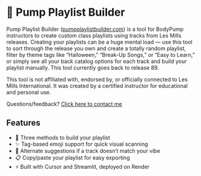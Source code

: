 # 💪 Pump Playlist Builder

Pump Playlist Builder ([pumpplaylistbuilder.com](http://pumpplaylistbuilder.com)) is a tool for BodyPump instructors to create custom class playlists using tracks from Les Mills releases. Creating your playlists can be a huge mental load — use this tool to sort through the release you own and create a totally random playlist, filter by theme tags like “Halloween,” “Break-Up Songs,” or “Easy to Learn,” or simply see all your back catalog options for each track and build your playlist manually. This tool currently goes back to release 89.

This tool is not affiliated with, endorsed by, or officially connected to Les Mills International. It was created by a certified instructor for educational and personal use.

Questions/feedback? [Click here to contact me](https://jessicamisener.com/contact)

## Features

- 🎵 Three methods to build your playlist
- ✨ Tag-based emoji support for quick visual scanning
- 🔁 Alternate suggestions if a track doesn’t match your vibe
- 📋 Copy/paste your playlist for easy exporting
- ⚡ Built with Cursor and Streamlit, deployed on Render
